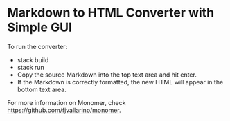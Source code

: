 # Markdown to HTML Converter with Simple GUI

To run the converter:

- stack build
- stack run
- Copy the source Markdown into the top text area and hit enter.
- If the Markdown is correctly formatted, the new HTML will appear in the bottom text area.

For more information on Monomer, check https://github.com/fjvallarino/monomer.

